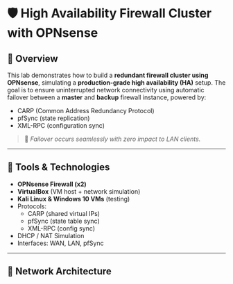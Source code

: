 # 🛡️ High Availability Firewall Cluster with OPNsense

## 📖 Overview

This lab demonstrates how to build a **redundant firewall cluster using OPNsense**, simulating a **production-grade high availability (HA)** setup. The goal is to ensure uninterrupted network connectivity using automatic failover between a **master** and **backup** firewall instance, powered by:

- CARP (Common Address Redundancy Protocol)
- pfSync (state replication)
- XML-RPC (configuration sync)

> 🔁 *Failover occurs seamlessly with zero impact to LAN clients.*

---

## 🧰 Tools & Technologies

- **OPNsense Firewall (x2)**
- **VirtualBox** (VM host + network simulation)
- **Kali Linux & Windows 10 VMs** (testing)
- Protocols:
  - CARP (shared virtual IPs)
  - pfSync (state table sync)
  - XML-RPC (config sync)
- DHCP / NAT Simulation
- Interfaces: WAN, LAN, pfSync

---

## 🧪 Network Architecture


